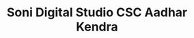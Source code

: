 ---
title: "Soni Digital Studio CSC Aadhar Kendra"
url: /hurhuru/soni-digital-studio-csc-aadhar-kendra/
shop: copyshop
---